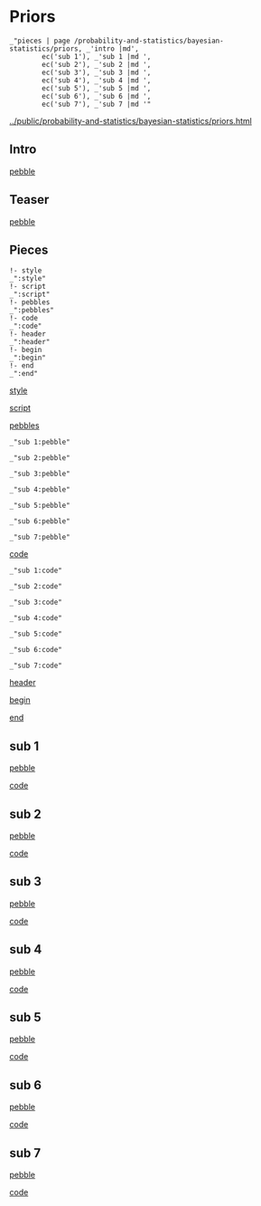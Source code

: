 # Priors

    _"pieces | page /probability-and-statistics/bayesian-statistics/priors, _'intro |md',
            ec('sub 1'), _'sub 1 |md ',
            ec('sub 2'), _'sub 2 |md ',
            ec('sub 3'), _'sub 3 |md ',
            ec('sub 4'), _'sub 4 |md ',
            ec('sub 5'), _'sub 5 |md ',
            ec('sub 6'), _'sub 6 |md ',
            ec('sub 7'), _'sub 7 |md '"

[../public/probability-and-statistics/bayesian-statistics/priors.html](# "save:")


## Intro

[pebble]()

## Teaser

[pebble]()

## Pieces

    !- style
    _":style"
    !- script
    _":script"
    !- pebbles
    _":pebbles"
    !- code
    _":code"
    !- header
    _":header"
    !- begin
    _":begin"
    !- end
    _":end"

[style]() 

[script]()

[pebbles]()

    _"sub 1:pebble"

    _"sub 2:pebble"

    _"sub 3:pebble"

    _"sub 4:pebble"

    _"sub 5:pebble"

    _"sub 6:pebble"

    _"sub 7:pebble"



[code]()

    _"sub 1:code"

    _"sub 2:code"

    _"sub 3:code"

    _"sub 4:code"

    _"sub 5:code"

    _"sub 6:code"

    _"sub 7:code"



[header]()

[begin]()

[end]()

## sub 1




[pebble]()


[code]()


## sub 2




[pebble]()


[code]()


## sub 3




[pebble]()


[code]()


## sub 4




[pebble]()


[code]()


## sub 5




[pebble]()


[code]()


## sub 6




[pebble]()


[code]()


## sub 7




[pebble]()


[code]()


